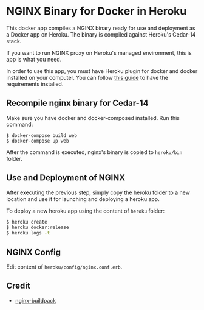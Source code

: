 # NGINX Binary for Docker in Heroku

This docker app compiles a NGINX binary ready for use and deployment as a Docker app on Heroku. The binary is compiled against Heroku's Cedar-14 stack.

If you want to run NGINX proxy on Heroku's managed environment, this is app is what you need.

In order to use this app, you must have Heroku plugin for docker and docker installed on your computer. You can follow [this guide](https://devcenter.heroku.com/articles/introduction-local-development-with-docker?preview=1) to have the requirements installed.

## Recompile nginx binary for Cedar-14

Make sure you have docker and docker-composed installed. Run this command:

    $ docker-compose build web
    $ docker-compose up web

After the command is executed, nginx's binary is copied to `heroku/bin` folder.

## Use and Deployment of NGINX

After executing the previous step, simply copy the heroku folder to a new location and use it for launching and deploying a heroku app.

To deploy a new heroku app using the content of `heroku` folder:

```bash
$ heroku create
$ heroku docker:release
$ heroku logs -t
```

## NGINX Config

Edit content of `heroku/config/nginx.conf.erb`.

## Credit

- [nginx-buildpack](https://github.com/ryandotsmith/nginx-buildpack)

